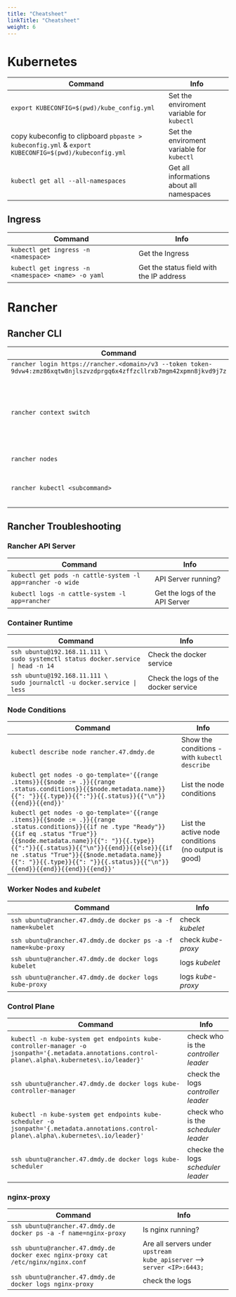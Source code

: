 ```yaml
---
title: "Cheatsheet"
linkTitle: "Cheatsheet"
weight: 6
---
```


# Kubernetes

| Command | Info |
|---------|------|
| `export KUBECONFIG=$(pwd)/kube_config.yml` | Set the enviroment variable for `kubectl` |
| copy kubeconfig to clipboard `pbpaste > kubeconfig.yml` & `export KUBECONFIG=$(pwd)/kubeconfig.yml` | Set the enviroment variable for `kubectl` |
| `kubectl get all --all-namespaces` | Get all informations about all namespaces |

## Ingress

| Command | Info |
|---------|------|
| `kubectl get ingress -n <namespace>` | Get the Ingress |
| `kubectl get ingress -n <namespace> <name> -o yaml` | Get the status field with the IP address |


# Rancher

## Rancher CLI

| Command | Info |
|---------|------|
| `rancher login https://rancher.<domain>/v3 --token token-9dvw4:zmz86xqtw8njlszvzdprgq6x4zffzcllrxb7mgm42xpmn8jkvd9j7z` | Authenticate |
| `rancher context switch` | Switch the context (Project, Cluster) - This shows also the available contexts |
| `rancher nodes` | Show the nodes |
| `rancher kubectl <subcommand>` | Use `kubectl` via the Rancher ProAPIxy |

## Rancher Troubleshooting

### Rancher API Server

| Command | Info |
|---------|------|
| `kubectl get pods -n cattle-system -l app=rancher -o wide` | API Server running? |
| `kubectl logs -n cattle-system -l app=rancher`| Get the logs of the API Server |

### Container Runtime

| Command | Info |
|---------|------|
| `ssh ubuntu@192.168.11.111 \` <br> `sudo systemctl status docker.service \| head -n 14` | Check the docker service |
| `ssh ubuntu@192.168.11.111 \` <br> `sudo journalctl -u docker.service \| less`| Check the logs of the docker service |

### Node Conditions

 Command | Info |
|---------|------|
| `kubectl describe node rancher.47.dmdy.de` | Show the conditions - with `kubectl describe` |
| `kubectl get nodes -o go-template='{{range .items}}{{$node := .}}{{range .status.conditions}}{{$node.metadata.name}}{{": "}}{{.type}}{{":"}}{{.status}}{{"\n"}}{{end}}{{end}}'` | List the node conditions | 
| `kubectl get nodes -o go-template='{{range .items}}{{$node := .}}{{range .status.conditions}}{{if ne .type "Ready"}}{{if eq .status "True"}}{{$node.metadata.name}}{{": "}}{{.type}}{{":"}}{{.status}}{{"\n"}}{{end}}{{else}}{{if ne .status "True"}}{{$node.metadata.name}}{{": "}}{{.type}}{{": "}}{{.status}}{{"\n"}}{{end}}{{end}}{{end}}{{end}}'` | List the active node conditions (no output is good) |

### Worker Nodes and *kubelet*

| Command | Info |
|---------|------|
| `ssh ubuntu@rancher.47.dmdy.de docker ps -a -f name=kubelet` |  check *kubelet* |
| `ssh ubuntu@rancher.47.dmdy.de docker ps -a -f name=kube-proxy` | check *kube-proxy* |
| `ssh ubuntu@rancher.47.dmdy.de docker logs kubelet` | logs *kubelet* |
| `ssh ubuntu@rancher.47.dmdy.de docker logs kube-proxy` | logs *kube-proxy*|

### Control Plane

| Command | Info |
|---------|------|
| `kubectl -n kube-system get endpoints kube-controller-manager -o jsonpath='{.metadata.annotations.control-plane\.alpha\.kubernetes\.io/leader}'` |  check who is the *controller leader* |
| `ssh ubuntu@rancher.47.dmdy.de docker logs kube-controller-manager` | check the logs  *controller leader* |
| `kubectl -n kube-system get endpoints kube-scheduler -o jsonpath='{.metadata.annotations.control-plane\.alpha\.kubernetes\.io/leader}'` | check who is the *scheduler leader* |
| `ssh ubuntu@rancher.47.dmdy.de docker logs kube-scheduler` | checke the logs *scheduler leader*|

### nginx-proxy

| Command | Info |
|---------|------|
| `ssh ubuntu@rancher.47.dmdy.de docker ps -a -f name=nginx-proxy` |  Is nginx running? |
| `ssh ubuntu@rancher.47.dmdy.de docker exec nginx-proxy cat /etc/nginx/nginx.conf` | Are all servers under `upstream kube_apiserver` --> `server <IP>:6443;` |
| `ssh ubuntu@rancher.47.dmdy.de docker logs nginx-proxy` | check the logs |
